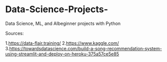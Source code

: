 # Data-Science-Projects-
Data Science, ML, and AIbeginner projects with Python

Sources: 

 1.https://data-flair.training/ 
 2.https://www.kaggle.com/
 3.https://towardsdatascience.com/build-a-song-recommendation-system-using-streamlit-and-deploy-on-heroku-375a57ce5e85

